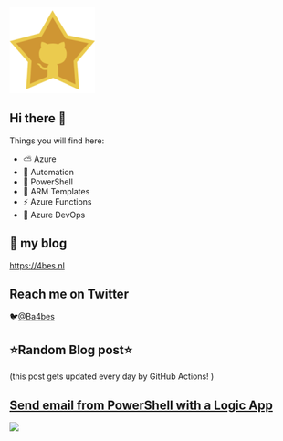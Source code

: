 ![Github Star](Assets/github-stars-logo_Color.png)

## Hi there 👋

Things you will find here:
- ⛅ Azure
- 🚗 Automation
- 🐚 PowerShell
- 💪 ARM Templates
- ⚡ Azure Functions
- 🚀 Azure DevOps


## 📝 my blog
<https://4bes.nl>

## Reach me on Twitter
🐦[@Ba4bes](https://twitter.com/Ba4bes)

<!---
- 🔭 I’m currently working on ...
- 🌱 I’m currently learning ...
- 👯 I’m looking to collaborate on ...
- 🤔 I’m looking for help with ...
- 💬 Ask me about ...
- 📫 How to reach me: ...
- 😄 Pronouns: ...
- ⚡ Fun fact: I have a standard poodle 🐩

-->

## ⭐Random Blog post⭐

(this post gets updated every day by GitHub Actions! )

<!-- Link -->
## [Send email from PowerShell with a Logic App](https://4bes.nl/2020/01/05/send-email-from-powershell-with-a-logic-app/)

<a href="https://4bes.nl/2020/01/05/send-email-from-powershell-with-a-logic-app/"><img src="https://4bes.nl/wp-content/uploads/2020/01/PSSendMailtn.png" height="250px"></a>

